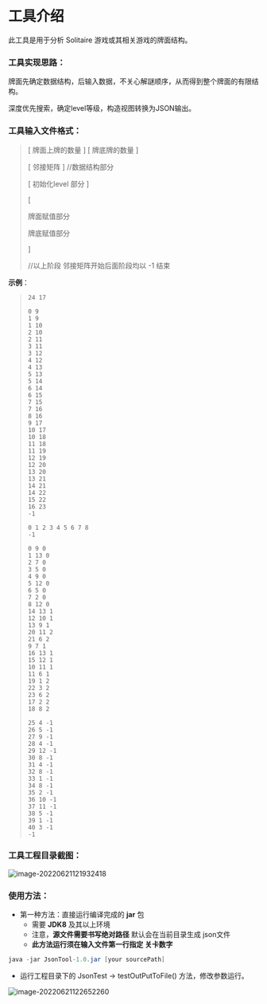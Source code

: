 # 工具介绍

此工具是用于分析 Solitaire 游戏或其相关游戏的牌面结构。

### 工具实现思路：

牌面先确定数据结构，后输入数据，不关心解謎顺序，从而得到整个牌面的有限结构。

深度优先搜索，确定level等级，构造视图转换为JSON输出。

### 工具输入文件格式：

> [ 牌面上牌的数量 ]  [ 牌底牌的数量 ]
>
> [ 邻接矩阵 ]    //数据结构部分
>
> [ 初始化level 部分 ]  
>
> [
>
>  牌面赋值部分
>
>  牌底赋值部分
>
>  ]
>
> //以上阶段 邻接矩阵开始后面阶段均以 -1 结束

**示例**：

> ```
> 24 17
> 
> 0 9
> 1 9
> 1 10
> 2 10
> 2 11
> 3 11
> 3 12 
> 4 12
> 4 13
> 5 13
> 5 14
> 6 14
> 6 15
> 7 15
> 7 16
> 8 16
> 9 17
> 10 17
> 10 18
> 11 18
> 11 19
> 12 19
> 12 20
> 13 20
> 13 21
> 14 21
> 14 22
> 15 22
> 16 23
> -1
> 
> 0 1 2 3 4 5 6 7 8
> -1
> 
> 0 9 0 
> 1 13 0
> 2 7 0
> 3 5 0
> 4 9 0
> 5 12 0
> 6 5 0
> 7 2 0
> 8 12 0
> 14 13 1
> 12 10 1
> 13 9 1
> 20 11 2
> 21 6 2
> 9 7 1
> 16 13 1
> 15 12 1
> 10 11 1
> 11 6 1
> 19 1 2
> 22 3 2
> 23 6 2
> 17 2 2
> 18 8 2 
> 
> 25 4 -1
> 26 5 -1
> 27 9 -1
> 28 4 -1
> 29 12 -1
> 30 8 -1
> 31 4 -1
> 32 8 -1
> 33 1 -1
> 34 8 -1
> 35 2 -1
> 36 10 -1
> 37 11 -1
> 38 5 -1
> 39 1 -1
> 40 3 -1
> -1
> ```

### 工具工程目录截图：

![image-20220621121932418](/home/misaki/.config/Typora/typora-user-images/image-20220621121932418.png)

### 使用方法：

* 第一种方法：直接运行编译完成的 **jar**  包  
  * 需要   **JDK8** 及其以上环境
  * 注意，**源文件需要书写绝对路径** 默认会在当前目录生成 json文件
  * **此方法运行须在输入文件第一行指定  关卡数字**

```java
java -jar JsonTool-1.0.jar [your sourcePath] 
```

* 运行工程目录下的 JsonTest  -> testOutPutToFile() 方法，修改参数运行。

![image-20220621122652260](/home/misaki/.config/Typora/typora-user-images/image-20220621122652260.png)
